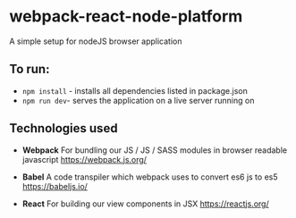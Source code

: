 # webpack-react-node-platform
A simple setup for nodeJS browser application

## To run:
 - `npm install` - installs all dependencies listed in package.json
 - `npm run dev`- serves the application on a live server running on 


## Technologies used
 - **Webpack** For bundling our JS / JS / SASS modules in browser readable javascript
   https://webpack.js.org/
   
 - **Babel** A code transpiler which webpack uses to convert es6 js to es5
   https://babeljs.io/
   
 - **React** For building our view components in JSX
   https://reactjs.org/
   
